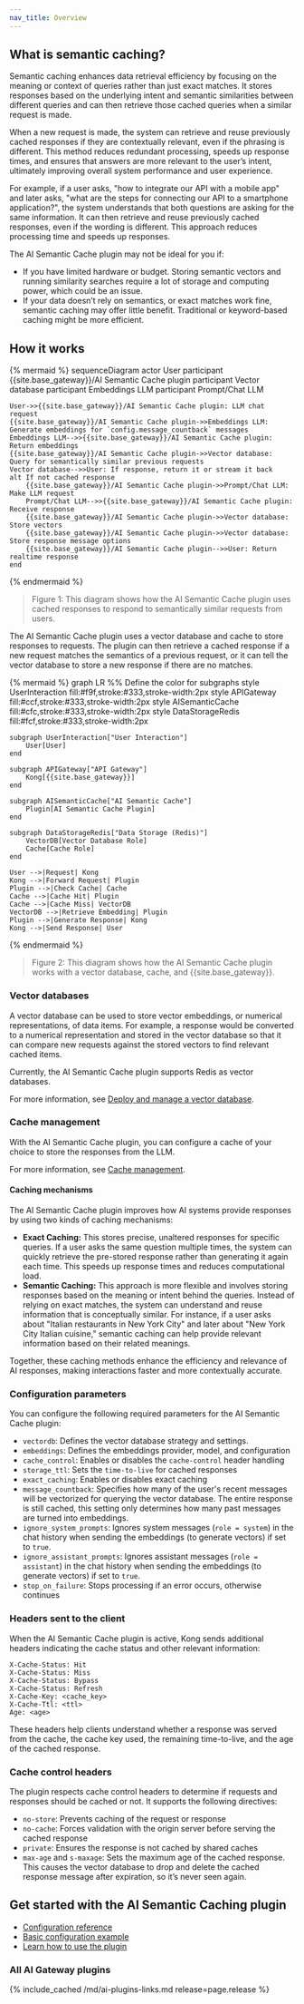 ```yaml
---
nav_title: Overview
---
```


## What is semantic caching?

Semantic caching enhances data retrieval efficiency by focusing on the meaning or context of queries rather than just exact matches. It stores responses based on the underlying intent and semantic similarities between different queries and can then retrieve those cached queries when a similar request is made.

When a new request is made, the system can retrieve and reuse previously cached responses if they are contextually relevant, even if the phrasing is different. This method reduces redundant processing, speeds up response times, and ensures that answers are more relevant to the user’s intent, ultimately improving overall system performance and user experience. 

For example, if a user asks, "how to integrate our API with a mobile app" and later asks, "what are the steps for connecting our API to a smartphone application?", the system understands that both questions are asking for the same information. It can then retrieve and reuse previously cached responses, even if the wording is different. This approach reduces processing time and speeds up responses.


The AI Semantic Cache plugin may not be ideal for you if:

* If you have limited hardware or budget. Storing semantic vectors and running similarity searches require a lot of storage and computing power, which could be an issue.
* If your data doesn’t rely on semantics, or exact matches work fine, semantic caching may offer little benefit. Traditional or keyword-based caching might be more efficient.

## How it works

{% mermaid %}
sequenceDiagram
    actor User
    participant {{site.base_gateway}}/AI Semantic Cache plugin
    participant Vector database
    participant Embeddings LLM
    participant Prompt/Chat LLM

    User->>{{site.base_gateway}}/AI Semantic Cache plugin: LLM chat request
    {{site.base_gateway}}/AI Semantic Cache plugin->>Embeddings LLM: Generate embeddings for `config.message_countback` messages
    Embeddings LLM-->>{{site.base_gateway}}/AI Semantic Cache plugin: Return embeddings
    {{site.base_gateway}}/AI Semantic Cache plugin->>Vector database: Query for semantically similar previous requests
    Vector database-->>User: If response, return it or stream it back
    alt If not cached response
        {{site.base_gateway}}/AI Semantic Cache plugin->>Prompt/Chat LLM: Make LLM request
        Prompt/Chat LLM-->>{{site.base_gateway}}/AI Semantic Cache plugin: Receive response
        {{site.base_gateway}}/AI Semantic Cache plugin->>Vector database: Store vectors
        {{site.base_gateway}}/AI Semantic Cache plugin->>Vector database: Store response message options
        {{site.base_gateway}}/AI Semantic Cache plugin-->>User: Return realtime response
    end
{% endmermaid %}

> Figure 1: This diagram shows how the AI Semantic Cache plugin uses cached responses to respond to semantically similar requests from users.

The AI Semantic Cache plugin uses a vector database and cache to store responses to requests. The plugin can then retrieve a cached response if a new request matches the semantics of a previous request, or it can tell the vector database to store a new response if there are no matches. 

<!--vale off-->
{% mermaid %}
graph LR
    %% Define the color for subgraphs
    style UserInteraction fill:#f9f,stroke:#333,stroke-width:2px
    style APIGateway fill:#ccf,stroke:#333,stroke-width:2px
    style AISemanticCache fill:#cfc,stroke:#333,stroke-width:2px
    style DataStorageRedis fill:#fcf,stroke:#333,stroke-width:2px

    subgraph UserInteraction["User Interaction"]
        User[User]
    end

    subgraph APIGateway["API Gateway"]
        Kong[{{site.base_gateway}}]
    end

    subgraph AISemanticCache["AI Semantic Cache"]
        Plugin[AI Semantic Cache Plugin]
    end

    subgraph DataStorageRedis["Data Storage (Redis)"]
        VectorDB[Vector Database Role]
        Cache[Cache Role]
    end

    User -->|Request| Kong
    Kong -->|Forward Request| Plugin
    Plugin -->|Check Cache| Cache
    Cache -->|Cache Hit| Plugin
    Cache -->|Cache Miss| VectorDB
    VectorDB -->|Retrieve Embedding| Plugin
    Plugin -->|Generate Response| Kong
    Kong -->|Send Response| User
{% endmermaid %}
<!--vale on-->

> Figure 2: This diagram shows how the AI Semantic Cache plugin works with a vector database, cache, and {{site.base_gateway}}.

### Vector databases

A vector database can be used to store vector embeddings, or numerical representations, of data items. For example, a response would be converted to a numerical representation and stored in the vector database so that it can compare new requests against the stored vectors to find relevant cached items.

Currently, the AI Semantic Cache plugin supports Redis as vector databases.

For more information, see [Deploy and manage a vector database](/hub/kong-inc/ai-semantic-cache/vector-database/).

### Cache management

With the AI Semantic Cache plugin, you can configure a cache of your choice to store the responses from the LLM.

For more information, see [Cache management](/hub/kong-inc/ai-semantic-cache/cache-management/).

#### Caching mechanisms

The AI Semantic Cache plugin improves how AI systems provide responses by using two kinds of caching mechanisms:

* **Exact Caching:** This stores precise, unaltered responses for specific queries. If a user asks the same question multiple times, the system can quickly retrieve the pre-stored response rather than generating it again each time. This speeds up response times and reduces computational load.
* **Semantic Caching:** This approach is more flexible and involves storing responses based on the meaning or intent behind the queries. Instead of relying on exact matches, the system can understand and reuse information that is conceptually similar. For instance, if a user asks about "Italian restaurants in New York City" and later about "New York City Italian cuisine," semantic caching can help provide relevant information based on their related meanings.

Together, these caching methods enhance the efficiency and relevance of AI responses, making interactions faster and more contextually accurate.

### Configuration parameters

You can configure the following required parameters for the AI Semantic Cache plugin:

* `vectordb`: Defines the vector database strategy and settings.
* `embeddings`: Defines the embeddings provider, model, and configuration
* `cache_control`: Enables or disables the `cache-control` header handling
* `storage_ttl`: Sets the `time-to-live` for cached responses
* `exact_caching`: Enables or disables exact caching
* `message_countback`: Specifies how many of the user's recent messages will be vectorized for querying the vector database. The entire response is still cached, this setting only determines how many past messages are turned into embeddings.
* `ignore_system_prompts`: Ignores system messages (`role = system`) in the chat history when sending the embeddings (to generate vectors) if set to `true`. 
* `ignore_assistant_prompts`: Ignores assistant messages (`role = assistant`) in the chat history when sending the embeddings (to generate vectors) if set to `true`. 
* `stop_on_failure`: Stops processing if an error occurs, otherwise continues

### Headers sent to the client

When the AI Semantic Cache plugin is active, Kong sends additional headers 
indicating the cache status and other relevant information:

```plaintext
X-Cache-Status: Hit
X-Cache-Status: Miss
X-Cache-Status: Bypass
X-Cache-Status: Refresh
X-Cache-Key: <cache_key>
X-Cache-Ttl: <ttl>
Age: <age>
```

These headers help clients understand whether a response was served from the cache,
the cache key used, the remaining time-to-live, and the age of the cached response.

### Cache control headers

The plugin respects cache control headers to determine if requests and responses should be cached or not. It supports the following directives:

* `no-store`: Prevents caching of the request or response
* `no-cache`: Forces validation with the origin server before serving the cached response
* `private`: Ensures the response is not cached by shared caches
* `max-age` and `s-maxage`: Sets the maximum age of the cached response. This causes the vector database to drop and delete the cached response message after expiration, so it’s never seen again. 

## Get started with the AI Semantic Caching plugin

* [Configuration reference](/hub/kong-inc/ai-semantic-caching/configuration/)
* [Basic configuration example](/hub/kong-inc/ai-semantic-caching/how-to/basic-example/)
* [Learn how to use the plugin](/hub/kong-inc/ai-semantic-caching/how-to/)

### All AI Gateway plugins

{% include_cached /md/ai-plugins-links.md release=page.release %}
